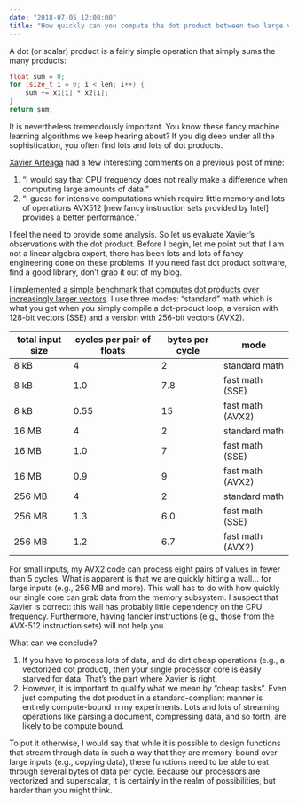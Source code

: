 ```yaml
---
date: "2018-07-05 12:00:00"
title: "How quickly can you compute the dot product between two large vectors?"
---
```




A dot (or scalar) product is a fairly simple operation that simply sums the many products:
```C
float sum = 0;
for (size_t i = 0; i < len; i++) {
    sum += x1[i] * x2[i];
}
return sum;
```


It is nevertheless tremendously important. You know these fancy machine learning algorithms we keep hearing about? If you dig deep under all the sophistication, you often find lots and lots of dot products.

[Xavier Arteaga](https://github.com/xarteaga) had a few interesting comments on a previous post of mine:

1. &ldquo;I would say that CPU frequency does not really make a difference when computing large amounts of data.&rdquo;
1. &ldquo;I guess for intensive computations which require little memory and lots of operations AVX512 [new fancy instruction sets provided by Intel] provides a better performance.&rdquo;


I feel the need to provide some analysis. So let us evaluate Xavier&rsquo;s observations with the dot product. Before I begin, let me point out that I am not a linear algebra expert, there has been lots and lots of fancy engineering done on these problems. If you need fast dot product software, find a good library, don&rsquo;t grab it out of my blog.

[I implemented a simple benchmark that computes dot products over increasingly larger vectors](https://github.com/lemire/Code-used-on-Daniel-Lemire-s-blog/tree/master/2018/07/05). I use three modes: &ldquo;standard&rdquo; math which is what you get when you simply compile a dot-product loop, a version with 128-bit vectors (SSE) and a version with 256-bit vectors (AVX2).

total input size         |cycles per pair of floats |bytes per cycle          |mode                     |
-------------------------|-------------------------|-------------------------|-------------------------|
8 kB                     |4                        |2                        |standard math            |
8 kB                     |1.0                      |7.8                      |fast math (SSE)          |
8 kB                     |0.55                     |15                       |fast math (AVX2)         |
16 MB                    |4                        |2                        |standard math            |
16 MB                    |1.0                      |7                        |fast math (SSE)          |
16 MB                    |0.9                      |9                        |fast math (AVX2)         |
256 MB                   |4                        |2                        |standard math            |
256 MB                   |1.3                      |6.0                      |fast math (SSE)          |
256 MB                   |1.2                      |6.7                      |fast math (AVX2)         |


For small inputs, my AVX2 code can process eight pairs of values in fewer than 5 cycles. What is apparent is that we are quickly hitting a wall&hellip; for large inputs (e.g., 256 MB and more). This wall has to do with how quickly our single core can grab data from the memory subsystem. I suspect that Xavier is correct: this wall has probably little dependency on the CPU frequency. Furthermore, having fancier instructions (e.g., those from the AVX-512 instruction sets) will not help you.

What can we conclude?

1. If you have to process lots of data, and do dirt cheap operations (e.g., a vectorized dot product), then your single processor core is easily starved for data. That&rsquo;s the part where Xavier is right.
1. However, it is important to qualify what we mean by &ldquo;cheap tasks&rdquo;. Even just computing the dot product in a standard-compliant manner is entirely compute-bound in my experiments. Lots and lots of streaming operations like parsing a document, compressing data, and so forth, are likely to be compute bound.


To put it otherwise, I would say that while it is possible to design functions that stream through data in such a way that they are memory-bound over large inputs (e.g., copying data), these functions need to be able to eat through several bytes of data per cycle. Because our processors are vectorized and superscalar, it is certainly in the realm of possibilities, but harder than you might think.

